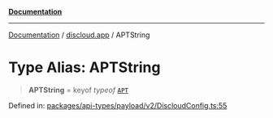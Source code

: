 [**Documentation**](../../README.md)

***

[Documentation](../../packages.md) / [discloud.app](../README.md) / APTString

# Type Alias: APTString

> **APTString** = keyof *typeof* [`APT`](../variables/APT.md)

Defined in: [packages/api-types/payload/v2/DiscloudConfig.ts:55](https://github.com/discloud/discloud.app/blob/ff86a7704bdfa4b9011141068419f0a48ab50b8b/packages/api-types/payload/v2/DiscloudConfig.ts#L55)
